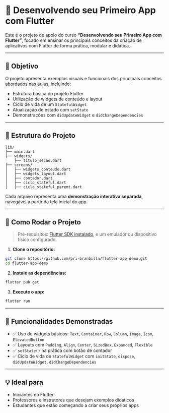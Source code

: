 
# 📱 Desenvolvendo seu Primeiro App com Flutter

Este é o projeto de apoio do curso **“Desenvolvendo seu Primeiro App com Flutter”**, focado em ensinar os principais conceitos da criação de aplicativos com Flutter de forma prática, modular e didática.

---

## 🎯 Objetivo

O projeto apresenta exemplos visuais e funcionais dos principais conceitos abordados nas aulas, incluindo:

- Estrutura básica do projeto Flutter
- Utilização de widgets de conteúdo e layout
- Ciclo de vida de um `StatefulWidget`
- Atualização de estado com `setState`
- Demonstrações com `didUpdateWidget` e `didChangeDependencies`

---

## 📁 Estrutura do Projeto

```
lib/
├── main.dart
├── widgets/
    ├── titulo_secao.dart
├── screens/
│   ├── widgets_conteudo.dart
│   ├── widgets_layout.dart
│   ├── contador.dart
│   ├── ciclo_stateful.dart
│   ├── ciclo_stateful_parent.dart
```

Cada arquivo representa uma **demonstração interativa separada**, navegável a partir da tela inicial do app.

---

## 🚀 Como Rodar o Projeto

> Pré-requisitos: [Flutter SDK instalado](https://docs.flutter.dev/get-started/install), e um emulador ou dispositivo físico configurado.

1. **Clone o repositório:**

```bash
git clone https://github.com/pri-branbilla/flutter-app-demo.git
cd flutter-app-demo
```

2. **Instale as dependências:**

```bash
flutter pub get
```

3. **Execute o app:**

```bash
flutter run
```

---

## 🧪 Funcionalidades Demonstradas

- ✅ Uso de widgets básicos: `Text`, `Container`, `Row`, `Column`, `Image`, `Icon`, `ElevatedButton`
- ✅ Layouts com `Padding`, `Align`, `Center`, `SizedBox`, `Expanded`, `Flexible`
- ✅ `setState()` na prática com botão de contador
- ✅ Ciclo de vida de `StatefulWidget` com `initState`, `dispose`, `didUpdateWidget`, `didChangeDependencies`

---

## 💡 Ideal para

- Iniciantes no Flutter
- Professores e instrutores que desejam exemplos didáticos
- Estudantes que estão começando a criar seus próprios apps
